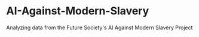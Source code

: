 # AI-Against-Modern-Slavery
Analyzing data from the Future Society's AI Against Modern Slavery Project
